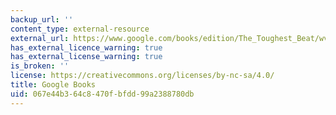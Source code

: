 ```yaml
---
backup_url: ''
content_type: external-resource
external_url: https://www.google.com/books/edition/The_Toughest_Beat/wvEVDAAAQBAJ?hl=en&gbpv=1
has_external_licence_warning: true
has_external_license_warning: true
is_broken: ''
license: https://creativecommons.org/licenses/by-nc-sa/4.0/
title: Google Books
uid: 067e44b3-64c8-470f-bfdd-99a2388780db
---
```

